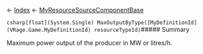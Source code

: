 ← [Index](Api-Index) ← [MyResourceSourceComponentBase](VRage.Game.Components.MyResourceSourceComponentBase)

```csharp[float](System.Single) MaxOutputByType([MyDefinitionId](VRage.Game.MyDefinitionId) resourceTypeId)```##### Summary

Maximum power output of the producer in MW or litres/h.

